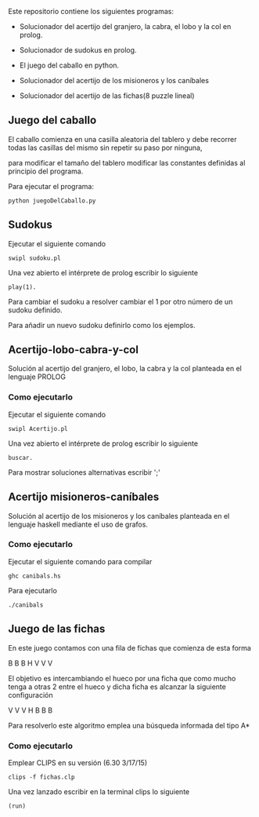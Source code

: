 Este repositorio contiene los siguientes programas:

- Solucionador del acertijo del granjero, la cabra, el lobo y la col en prolog.

- Solucionador de sudokus en prolog.

- El juego del caballo en python.

- Solucionador del acertijo de los misioneros y los caníbales

- Solucionador del acertijo de las fichas(8 puzzle lineal)

## Juego del caballo

El caballo comienza en una casilla aleatoria del tablero y debe recorrer todas las casillas del mismo sin repetir su paso por ninguna,

para modificar el tamaño del tablero modificar las constantes definidas al principio del programa.

Para ejecutar el programa:

```
python juegoDelCaballo.py
```

## Sudokus

Ejecutar el siguiente comando

```
swipl sudoku.pl
```

Una vez abierto el intérprete de prolog escribir lo siguiente

```
play(1).
```

Para cambiar el sudoku a resolver cambiar el 1 por otro número de un sudoku definido.

Para añadir un nuevo sudoku definirlo como los ejemplos.

## Acertijo-lobo-cabra-y-col
Solución al acertijo del granjero, el lobo, la cabra y la col planteada en el lenguaje PROLOG
### Como ejecutarlo
Ejecutar el siguiente comando

```
swipl Acertijo.pl
```

Una vez abierto el intérprete de prolog escribir lo siguiente

```
buscar.
```

Para mostrar soluciones alternativas escribir ';'

## Acertijo misioneros-caníbales
Solución al acertijo de los misioneros y los caníbales planteada en el lenguaje haskell mediante el uso de grafos.
### Como ejecutarlo
Ejecutar el siguiente comando para compilar

```
ghc canibals.hs
```

Para ejecutarlo

```
./canibals
```

## Juego de las fichas
En este juego contamos con una fila de fichas que comienza de esta forma

B B B H V V V

El objetivo es intercambiando el hueco por una ficha que como mucho tenga a otras 2 entre el hueco y dicha ficha es alcanzar la siguiente configuración

V V V H B B B

Para resolverlo este algoritmo emplea una búsqueda informada del tipo A*

### Como ejecutarlo

Emplear CLIPS en su versión (6.30 3/17/15)

```
clips -f fichas.clp
```

Una vez lanzado escribir en la terminal clips lo siguiente
```
(run)
```

